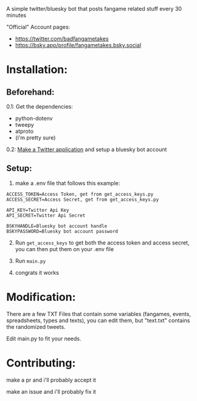 A simple twitter/bluesky bot that posts fangame related stuff every 30 minutes

"Official" Account pages:
- https://twitter.com/badfangametakes
- https://bsky.app/profile/fangametakes.bsky.social
  

# Installation:

## Beforehand:

0.1: Get the dependencies:
- python-dotenv
- tweepy
- atproto
- (i'm pretty sure)

0.2: [Make a Twitter application](https://developer.twitter.com/) and setup a bluesky bot account
## Setup:

1. make a .env file that follows this example:
```
ACCESS_TOKEN=Access Token, get from get_access_keys.py
ACCESS_SECRET=Access Secret, get from get_access_keys.py

API_KEY=Twitter Api Key
API_SECRET=Twitter Api Secret

BSKYHANDLE=Bluesky bot account handle
BSKYPASSWORD=Bluesky bot account password
```


2. Run ```get_access_keys``` to get both the access token and access secret, you can then put them on your .env file

3. Run ```main.py```
  
4. congrats it works


# Modification:

There are a few TXT Files that contain some variables (fangames, events, spreadsheets, types and texts), you can edit them, but "text.txt" contains the randomized tweets.

Edit main.py to fit your needs.

  
# Contributing:

make a pr and i'll probably accept it

make an issue and i'll probably fix it
